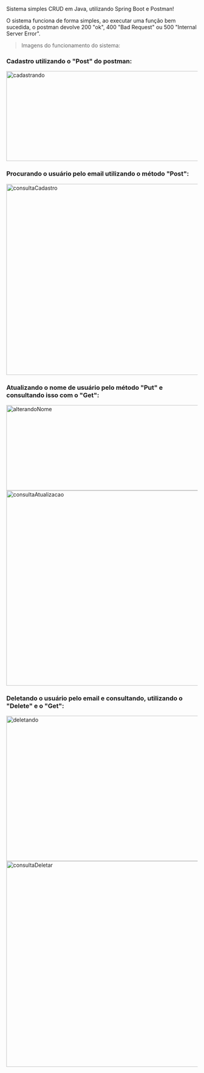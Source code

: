 Sistema simples CRUD em Java, utilizando Spring Boot e Postman!

O sistema funciona de forma simples, ao executar uma função bem sucedida, o postman devolve 200 "ok", 400 "Bad Request" ou 500 "Internal Server Error".

> Imagens do funcionamento do sistema:  

### Cadastro utilizando o "Post" do postman:  
<img width="1488" height="236" alt="cadastrando" src="https://github.com/user-attachments/assets/8de3ae8d-a31a-44b7-abac-6fb5f85504e3" />


### Procurando o usuário pelo email utilizando o método "Post":  
<img width="1493" height="501" alt="consultaCadastro" src="https://github.com/user-attachments/assets/9981ed30-e96b-4547-a8af-cf0ef8e443f0" />

### Atualizando o nome de usuário pelo método "Put" e consultando isso com o "Get":  
<img width="1486" height="224" alt="alterandoNome" src="https://github.com/user-attachments/assets/d8ceb0c5-6318-400f-8404-baaaccd67777" />
<img width="1483" height="512" alt="consultaAtualizacao" src="https://github.com/user-attachments/assets/c5c07120-a9ea-42c1-b94a-be098ad166bf" />


### Deletando o usuário pelo email e consultando, utilizando o "Delete" e o "Get":  
<img width="1497" height="381" alt="deletando" src="https://github.com/user-attachments/assets/36e1f2f5-c930-410d-b999-b3e2b8812006" />
<img width="1491" height="540" alt="consultaDeletar" src="https://github.com/user-attachments/assets/2d3603b9-3263-4542-aa21-718c0a21a33b" />




